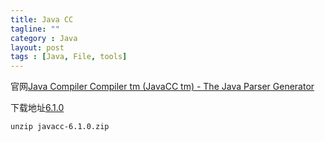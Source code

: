 ```yaml
---
title: Java CC
tagline: ""
category : Java
layout: post
tags : [Java, File, tools]
---
```





官网[Java Compiler Compiler tm (JavaCC tm) - The Java Parser Generator](https://javacc.java.net/)

下载地址[6.1.0](https://java.net/projects/javacc/downloads/directory/releases/Release%206.1.0)


```
unzip javacc-6.1.0.zip 
```
